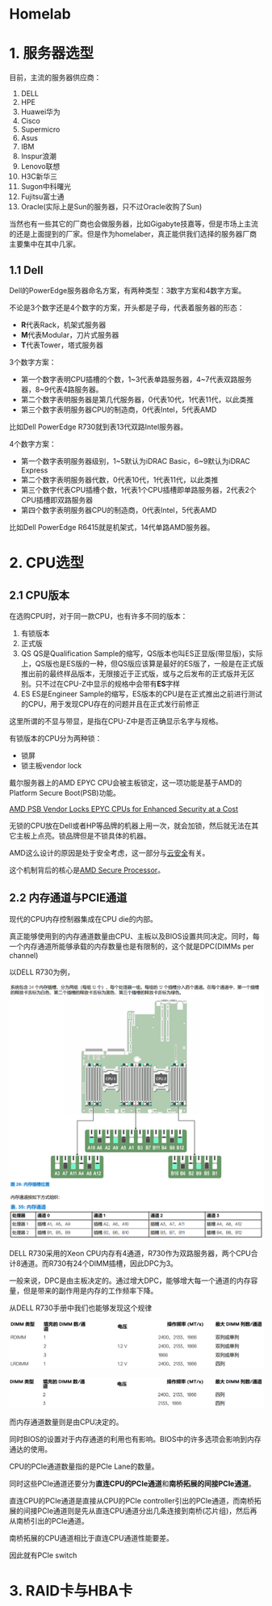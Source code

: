 # Homelab



# 1. 服务器选型

目前，主流的服务器供应商：

1. DELL
2. HPE
3. Huawei华为
4. Cisco
5. Supermicro
6. Asus
7. IBM
8. Inspur浪潮
9. Lenovo联想
10. H3C新华三
11. Sugon中科曙光
12. Fujitsu富士通
13. Oracle(实际上是Sun的服务器，只不过Oracle收购了Sun)

当然也有一些其它的厂商也会做服务器，比如Gigabyte技嘉等，但是市场上主流的还是上面提到的厂家。但是作为homelaber，真正能供我们选择的服务器厂商主要集中在其中几家。



## 1.1 Dell

Dell的PowerEdge服务器命名方案，有两种类型：3数字方案和4数字方案。

不论是3个数字还是4个数字的方案，开头都是子母，代表着服务器的形态：

- **R**代表Rack，机架式服务器
- **M**代表Modular，刀片式服务器
- **T**代表Tower，塔式服务器



3个数字方案：

- 第一个数字表明CPU插槽的个数，1~3代表单路服务器，4~7代表双路服务器，8~9代表4路服务器。
- 第二个数字表明服务器是第几代服务器，0代表10代，1代表11代，以此类推
- 第三个数字表明服务器CPU的制造商，0代表Intel，5代表AMD

比如Dell PowerEdge R730就到表13代双路Intel服务器。



4个数字方案：

- 第一个数字表明服务器级别，1~5默认为iDRAC Basic，6~9默认为iDRAC Express
- 第二个数字表明服务器代数，0代表10代，1代表11代，以此类推
- 第三个数字代表CPU插槽个数，1代表1个CPU插槽即单路服务器，2代表2个CPU插槽即双路服务器
- 第四个数字表明服务器CPU的制造商，0代表Intel，5代表AMD

比如Dell PowerEdge R6415就是机架式，14代单路AMD服务器。



# 2. CPU选型



## 2.1 CPU版本

在选购CPU时，对于同一款CPU，也有许多不同的版本：

1. 有锁版本
2. 正式版 
3. QS QS是Qualification Sample的缩写，QS版本也叫ES正显版(带显版)，实际上，QS版也是ES版的一种，但QS版应该算是最好的ES版了，一般是在正式版推出前的最终样品版本，无限接近于正式版，或与之后发布的正式版并无区别。只不过在CPU-Z中显示的规格中会带有**ES**字样
4. ES ES是Engineer Sample的缩写，ES版本的CPU是在正式推出之前进行测试的CPU，用于发现CPU存在的问题并且在正式发行前修正

这里所谓的不显与带显，是指在CPU-Z中是否正确显示名字与规格。



有锁版本的CPU分为两种锁：

- 锁屏
- 锁主板vendor lock



戴尔服务器上的AMD EPYC CPU会被主板锁定，这一项功能是基于AMD的Platform Secure Boot(PSB)功能。

[AMD PSB Vendor Locks EPYC CPUs for Enhanced Security at a Cost](https://www.servethehome.com/amd-psb-vendor-locks-epyc-cpus-for-enhanced-security-at-a-cost/)

无锁的CPU放在Dell或者HP等品牌的机器上用一次，就会加锁，然后就无法在其它主板上点亮。锁品牌但是不锁具体的机器。

AMD这么设计的原因是处于安全考虑，这一部分与[云安全]()有关。

这个机制背后的核心是[AMD Secure Processor]()。





## 2.2 内存通道与PCIE通道

现代的CPU内存控制器集成在CPU die的内部。

真正能够使用到的内存通道数量由CPU、主板以及BIOS设置共同决定。同时，每一个内存通道所能够承载的内存数量也是有限制的，这个就是DPC(DIMMs per channel)

以DELL R730为例，

<img src="assets/image-20240828173936141.png" alt="image-20240828173936141" style="zoom:50%;" />

DELL R730采用的Xeon CPU内存有4通道，R730作为双路服务器，两个CPU合计8通道。而R730有24个DIMM插槽，因此DPC为3。

一般来说，DPC是由主板决定的。通过增大DPC，能够增大每一个通道的内存容量，但是带来的副作用是内存的工作频率下降。

从DELL R730手册中我们也能够发现这个规律

![image-20240829221251611](assets/image-20240829221251611.png)

![image-20240829221321921](assets/image-20240829221321921.png)

而内存通道数量则是由CPU决定的。

同时BIOS的设置对于内存通道的利用也有影响。BIOS中的许多选项会影响到内存通达的使用。



CPU的PCIe通道数量指的是PCIe Lane的数量。

同时这些PCIe通道还要分为**直连CPU的PCIe通道**和**南桥拓展的间接PCIe通道**。

直连CPU的PCIe通道是直接从CPU的PCIe controller引出的PCIe通道，而南桥拓展的间接PCIe通道则是先从直连CPU通道分出几条连接到南桥(芯片组)，然后再从南桥引出的PCIe通道。

南桥拓展的CPU通道相比于直连CPU通道性能要差。



因此就有PCIe switch



# 3. RAID卡与HBA卡
